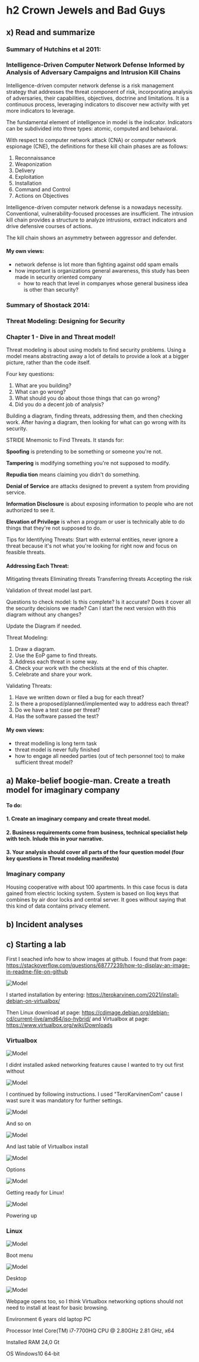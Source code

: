 # h2 Crown Jewels and Bad Guys

## x) Read and summarize

### Summary of Hutchins et al 2011:
### Intelligence-Driven Computer Network Defense Informed by Analysis of Adversary Campaigns and Intrusion Kill Chains

Intelligence-driven computer network defense is a risk management strategy that addresses the threat component of risk, incorporating analysis of adversaries, their capabilities, objectives, doctrine and limitations. It is a continuous process, leveraging indicators to discover new activity with yet more indicators to leverage.

The fundamental element of intelligence in model is the indicator. Indicators can be subdivided into three types: atomic, computed and behavioral.

With respect to computer network attack (CNA) or computer network espionage (CNE), the definitions for these kill chain phases are as follows:
1. Reconnaissance
2. Weaponization
3. Delivery
4. Exploitation 
5. Installation
6. Command and Control
7. Actions on Objectives

Intelligence-driven computer network defense is a nowadays necessity. Conventional, vulnerability-focused processes are insufficient. The intrusion kill chain provides a structure to analyze intrusions, extract indicators and drive defensive courses of actions.

The kill chain shows an asymmetry between aggressor and defender.

#### My own views:

- network defense is lot more than fighting against odd spam emails
- how important is organizations general awareness, this study has been made in security oriented company
  - how to reach that level in companyes whose general business idea is other than security?

### Summary of Shostack 2014:
### Threat Modeling: Designing for Security
### Chapter 1 - Dive in and Threat model!

Threat modeling is about using models to find security problems. Using a model means abstracting away a lot of details to provide a look at a bigger picture, rather than the code itself.

Four key questions:
1. What are you building?
2. What can go wrong?
3. What should you do about those things that can go wrong?
4. Did you do a decent job of analysis?

Building a diagram, finding threats, addressing them, and then checking work. After having a diagram, then looking for what can go wrong with its security. 

STRIDE Mnemonic to Find Threats. It stands for:

**Spoofing** is pretending to be something or someone you're not.
  
**Tampering** is modifying something you're not supposed to modify.
  
**Repudia tion** means claiming you didn't do something.
  
**Denial of Service** are attacks designed to prevent a system from providing service.
  
**Information Disclosure** is about exposing information to people who are not authorized to see it.
  
**Elevation of Privilege** is when a program or user is technically able to do things that they're not supposed to do.
  
Tips for Identifying Threats: Start with external entities, never ignore a threat because it's not what you're looking for right now and focus on feasible threats.

#### Addressing Each Threat:
Mitigating threats
Eliminating threats
Transferring threats
Accepting the risk

Validation of threat model last part.

Questions to check model:
Is this complete?
Is it accurate?
Does it cover all the security decisions we made?
Can I start the next version with this diagram without any changes?

Update the Diagram if needed.

Threat Modeling:
1. Draw a diagram.
2. Use the EoP game to find threats.
3. Address each threat in some way.
4. Check your work with the checklists at the end of this chapter.
5. Celebrate and share your work.

Validating Threats:
1. Have we written down or filed a bug for each threat?
2. Is there a proposed/planned/implemented way to address each threat?
3. Do we have a test case per threat?
4. Has the software passed the test?

#### My own views:

- threat modelling is long term task
- threat model is never fully finished
- how to engage all needed parties (out of tech personnel too) to make sufficient threat model?

## a) Make-belief boogie-man. Create a treath model for imaginary company

#### To do:
#### 1. Create an imaginary company and create threat model.
#### 2. Business requirements come from business, technical specialist help with tech. Inlude this in your narrative.
#### 3. Your analysis should cover all parts of the four question model (four key questions in Threat modeling manifesto)

### Imaginary company

Housing cooperative with about 100 apartments. In this case focus is data gained from electric locking system. System is based on Iloq keys that combines by air door locks and central server. It goes without saying that this kind of data contains privacy element.

## b) Incident analyses



## c) Starting a lab

First I seached info how to show images at github. I found that from page: https://stackoverflow.com/questions/68777239/how-to-display-an-image-in-readme-file-on-github

![Model](https://github.com/bek817/TrusttoBlockchain/blob/main/Downloads.JPG)

I started installation by entering: https://terokarvinen.com/2021/install-debian-on-virtualbox/

Then Linux download at page: https://cdimage.debian.org/debian-cd/current-live/amd64/iso-hybrid/ and Virtualbox at page: https://www.virtualbox.org/wiki/Downloads

### Virtualbox

![Model](https://github.com/bek817/TrusttoBlockchain/blob/main/VirtualboxInstall1.JPG)

I didnt installed asked networking features cause I wanted to try out first without

![Model](https://github.com/bek817/TrusttoBlockchain/blob/main/VirtualboxInstall2.JPG)

I continued by following instructions. I used "TeroKarvinenCom" cause I wast sure it was mandatory for further settings.

![Model](https://github.com/bek817/TrusttoBlockchain/blob/main/VirtualboxInstall3.JPG)

And so on

![Model](https://github.com/bek817/TrusttoBlockchain/blob/main/VirtualboxInstall4.JPG)

And last table of Virtualbox install

![Model](https://github.com/bek817/TrusttoBlockchain/blob/main/Virtualbox1.JPG)

Options

![Model](https://github.com/bek817/TrusttoBlockchain/blob/main/Virtualbox2.JPG)

Getting ready for Linux!

![Model](https://github.com/bek817/TrusttoBlockchain/blob/main/Virtualbox4.JPG)

Powering up

### Linux

![Model](https://github.com/bek817/TrusttoBlockchain/blob/main/Linux1.JPG)

Boot menu

![Model](https://github.com/bek817/TrusttoBlockchain/blob/main/Linux2.JPG)

Desktop

![Model](https://github.com/bek817/TrusttoBlockchain/blob/main/Linux3.JPG)

Webpage opens too, so I think Virtualbox networking options should not need to install at least for basic browsing.

Environment 6 years old laptop PC

Processor	Intel Core(TM) i7-7700HQ CPU @ 2.80GHz 2.81 GHz, x64

Installed RAM	24,0 Gt

OS Windows10 64-bit

